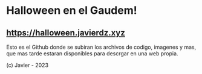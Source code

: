 # Halloween en el Gaudem!
## https://halloween.javierdz.xyz

Esto es el Github donde se subiran los archivos de codigo, imagenes y mas, que mas tarde estaran disponibles para descrgar en una web propia.

(c) Javier - 2023
